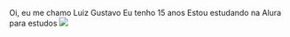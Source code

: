 Oi, eu me chamo Luiz Gustavo
Eu tenho 15 anos
Estou estudando na Alura para estudos 
![](https://media1.tenor.com/m/CDPJS5Uetk0AAAAC/cat-pillow.gif)
